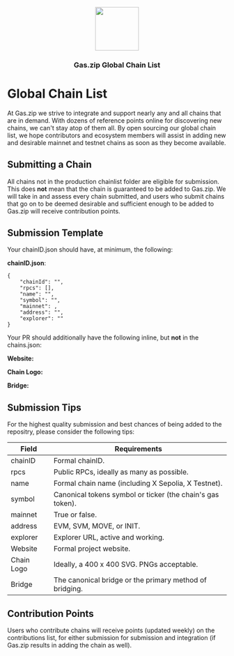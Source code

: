 <p align="center">
 <img width="100px" src="https://www.gas.zip/gasLogo400x400.png" align="center" />
 <h3 align="center">Gas.zip Global Chain List</h3>
</p>


# Global Chain List

At Gas.zip we strive to integrate and support nearly any and all chains that are in demand. With dozens of reference points online for discovering new chains, we can't stay atop of them all. By open sourcing our global chain list, we hope contributors and ecosystem members will assist in adding new and desirable mainnet and testnet chains as soon as they become available. 


## Submitting a Chain

All chains not in the production chainlist folder are eligible for submission. This does **not** mean that the chain is guaranteed to be added to Gas.zip. We will take in and assess every chain submitted, and users who submit chains that go on to be deemed desirable and sufficient enough to be added to Gas.zip will receive contribution points. 

## Submission Template

Your chainID.json should have, at minimum, the following: 

<b>chainID.json</b>: 
```
{
    "chainId": "",
    "rpcs": [],
    "name": "",
    "symbol": "",
    "mainnet": ,
    "address": "",
    "explorer": ""
}
```
Your PR should additionally have the following inline, but **not** in the chains.json: 

**Website:** 

**Chain Logo:**

**Bridge:**

## Submission Tips

For the highest quality submission and best chances of being added to the repositry, please consider the following tips: 

| Field | Requirements |
|-------|-------------|
| chainID | Formal chainID. |
| rpcs | Public RPCs, ideally as many as possible. |
| name | Formal chain name (including X Sepolia, X Testnet). |
| symbol | Canonical tokens symbol or ticker (the chain's gas token). |
| mainnet | True or false. |
| address | EVM, SVM, MOVE, or INIT. |
| explorer | Explorer URL, active and working. |
| Website | Formal project website. |
| Chain Logo | Ideally, a 400 x 400 SVG. PNGs acceptable. |
| Bridge | The canonical bridge or the primary method of bridging.|

## Contribution Points

Users who contribute chains will receive points (updated weekly) on the contributions list, for either submission for submission and integration (if Gas.zip results in adding the chain as well). 
